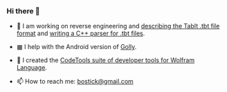 ### Hi there 👋



- 🎵 I am working on reverse engineering and [describing the TabIt .tbt file format](https://github.com/bostick/tabit-file-format) and
  [writing a C++ parser for .tbt files](https://github.com/bostick/tbt-parser).

- ▦ I help with the Android version of [Golly](https://golly.sourceforge.io/).

  
- 🔧 I created the [CodeTools suite of developer tools for Wolfram Language](https://bostick.github.io/wolfram-language/codetools/).


- 📫 How to reach me: bostick@gmail.com
